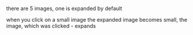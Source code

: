 there are 5 images, one is expanded by default

when you click on a small image the expanded image becomes small, the image, which was clicked - expands
